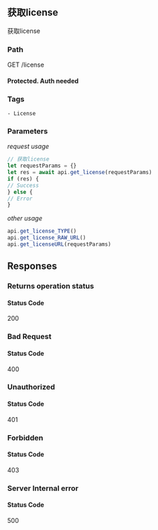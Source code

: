 ## 获取license

获取license
### Path
GET /license
#### Protected. Auth needed
### Tags
    - License
### Parameters


*request usage*
```javascript
// 获取license
let requestParams = {}
let res = await api.get_license(requestParams)
if (res) {
// Success
} else {
// Error
}
```
*other usage*
```javascript
api.get_license_TYPE()
api.get_license_RAW_URL()
api.get_licenseURL(requestParams)
```

## Responses
### Returns operation status

#### Status Code
200



### Bad Request

#### Status Code
400



### Unauthorized

#### Status Code
401



### Forbidden

#### Status Code
403



### Server Internal error

#### Status Code
500



